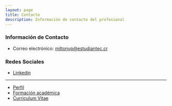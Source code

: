 ```yaml
---
layout: page
title: Contacto
description: Información de contacto del profesional
---
```


### Información de Contacto
  * Correo electrónico: miltonvp@estudiantec.cr

### Redes Sociales 
  * [Linkedin](http://www.linkedin.com/in/milton-andrey-valverde-paniagua-600274288)


*****
- [Perfil](../index.html)
- [Formación académica](/academic.html)
- [Curriculum Vitae](/cv.html)
